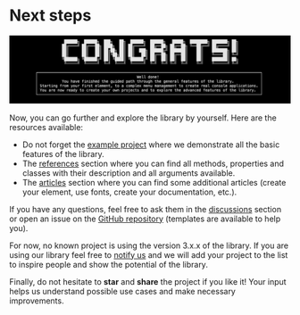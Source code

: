 # Next steps

![Congrats](../assets/img/jpg/conclusion/congrats.jpg)

Now, you can go further and explore the library by yourself. Here are the resources available:

- Do not forget the [example project](https://github.com/MorganKryze/ConsoleAppVisuals/blob/main/example/) where we demonstrate all the basic features of the library.
- The [references](/ConsoleAppVisuals/references/index.html) section where you can find all methods, properties and classes with their description and all arguments available.
- The [articles](/ConsoleAppVisuals/articles/index.html) section where you can find some additional articles (create your element, use fonts, create your documentation, etc.).

If you have any questions, feel free to ask them in the [discussions](https://github.com/MorganKryze/ConsoleAppVisuals/discussions) section or open an issue on the [GitHub repository](https://github.com/MorganKryze/ConsoleAppVisuals/issues) (templates are available to help you).

For now, no known project is using the version 3.x.x of the library. If you are using our library feel free to [notify us](mailto:morgan@kodelab.fr) and we will add your project to the list to inspire people and show the potential of the library.

Finally, do not hesitate to **star** and **share** the project if you like it! Your input helps us understand possible use cases and make necessary improvements.
